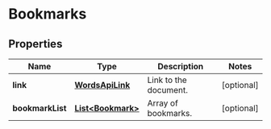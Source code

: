 
# Bookmarks

## Properties
Name | Type | Description | Notes
------------ | ------------- | ------------- | -------------
**link** | [**WordsApiLink**](WordsApiLink.md) | Link to the document. |  [optional]
**bookmarkList** | [**List&lt;Bookmark&gt;**](Bookmark.md) | Array of bookmarks. |  [optional]



